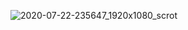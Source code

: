 ![2020-07-22-235647_1920x1080_scrot](https://user-images.githubusercontent.com/45566380/88233855-85229780-cc78-11ea-98c2-2669e51f6b56.png)
